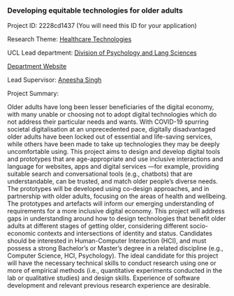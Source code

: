 ### Developing equitable technologies for older adults

Project ID: 2228cd1437
(You will need this ID for your application)

Research Theme: [Healthcare Technologies](../themes/healthcare-technologies.md)

UCL Lead department: [Division of Psychology and Lang Sciences](../departments/division-of-psychology-and-lang-sciences.md)

[Department Website](https://www.ucl.ac.uk/pals)

Lead Supervisor: [Aneesha Singh](https://profiles.ucl.ac.uk/30634)

Project Summary:

Older adults have long been lesser beneficiaries of the digital economy, with many unable or choosing not to adopt digital technologies which do not address their particular needs and wants. With COVID-19 spurring societal digitalisation at an unprecedented pace, digitally disadvantaged older adults have been locked out of essential and life-saving services, while others have been made to take up technologies they may be deeply uncomfortable using. This project aims to design and develop digital tools and prototypes that are age-appropriate and use inclusive interactions and language for websites, apps and digital services —for example, providing suitable search and conversational tools (e.g., chatbots) that are understandable, can be trusted, and match older people’s diverse needs. The prototypes will be developed using co-design approaches, and in partnership with older adults, focusing on the areas of health and wellbeing. The prototypes and artefacts will inform our emerging understanding of requirements for a more inclusive digital economy. This project will address gaps in understanding around how to design technologies that benefit older adults at different stages of getting older, considering different socio-economic contexts and intersections of identity and status. Candidates should be interested in Human-Computer Interaction (HCI), and must possess a strong Bachelor’s or Master’s degree in a related discipline (e.g., Computer Science, HCI, Psychology). The ideal candidate for this project will have the necessary technical skills to conduct research using one or more of empirical methods (i.e., quantitative experiments conducted in the lab or qualitative studies) and design skills. Experience of software development and relevant previous research experience are desirable.
